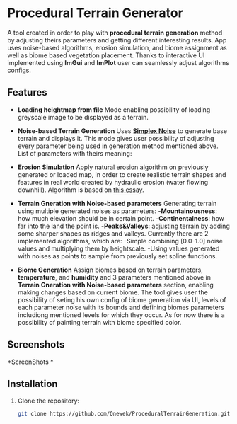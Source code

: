 # Procedural Terrain Generator

A tool created in order to play with **procedural terrain generation** method by adjusting theirs parameters and getting different interesting results. App uses noise-based algorithms, erosion simulation, and biome assignment as well as biome based vegetation placement. Thanks to interactive UI implemented using **ImGui** and **ImPlot** user can seamlessly adjust algorithms configs.

## Features

- **Loading heightmap from file**
    Mode enabling possibility of loading greyscale image to be displayed as a terrain.
  
- **Noise-based Terrain Generation**
    Uses [**Simplex Noise**](https://thebookofshaders.com/11) to generate base terrain and displays it. This mode gives user possibility of adjusting every parameter being used in generation method mentioned above.
  List of parameters with theirs meaning:
  
  

- **Erosion Simulation**
    Apply natural erosion algorithm on previously generated or loaded map, in order to create realistic terrain shapes and features in real world created by hydraulic erosion (water flowing downhill). Algorithm is based on [this essay](http://www.firespark.de/resources/downloads/implementation%20of%20a%20methode%20for%20hydraulic%20erosion.pdf).

- **Terrain Gneration with Noise-based parameters**
    Generating terrain using multiple generated noises as parameters:
  -**Mountainousness**: how much elevation should be in certain point.
  -**Continentalness**: how far into the land the point is.
  -**Peaks&Valleys**: adjusting terrain by adding some sharper shapes as ridges and valleys.
  Currently there are 2 implemented algorithms, which are:
  -Simple combining [0.0-1.0] noise values and multiplying them by heightscale.
  -Using values generated with noises as points to sample from previously set spline functions.
  
- **Biome Generation**
    Assign biomes based on terrain parameters, **temperature**, and **humidity** and 3 parameters mentioned above in **Terrain Gneration with Noise-based parameters** section, enabling making changes based on current biome.
  The tool gives user the possibility of seting his own config of biome generation via UI, levels of each parameter noise with its bounds and defining biomes parameters includiong mentioned levels for which they occur. As for now there is a possibility of painting terrain with biome specified color.

## Screenshots

*ScreenShots *

## Installation

1. Clone the repository:  
   ```bash
   git clone https://github.com/Qnewek/ProceduralTerrainGeneration.git
